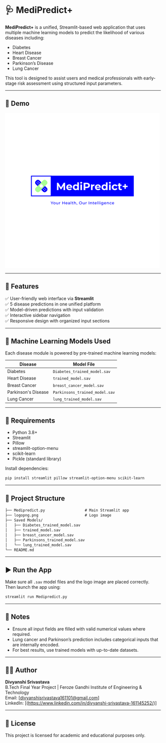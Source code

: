 
# 🩺 MediPredict+

**MediPredict+** is a unified, Streamlit-based web application that uses multiple machine learning models to predict the likelihood of various diseases including:

- Diabetes
- Heart Disease
- Breast Cancer
- Parkinson’s Disease
- Lung Cancer

This tool is designed to assist users and medical professionals with early-stage risk assessment using structured input parameters.

---

## 📸 Demo

![MediPredict+ Logo](logopng.png)

---

## 🚀 Features

✅ User-friendly web interface via **Streamlit**  
✅ 5 disease predictions in one unified platform  
✅ Model-driven predictions with input validation  
✅ Interactive sidebar navigation  
✅ Responsive design with organized input sections

---

## 🧠 Machine Learning Models Used

Each disease module is powered by pre-trained machine learning models:

| Disease               | Model File                          |
|----------------------|-------------------------------------|
| Diabetes             | `Diabetes_trained_model.sav`        |
| Heart Disease        | `trained_model.sav`                 |
| Breast Cancer        | `breast_cancer_model.sav`           |
| Parkinson's Disease  | `Parkinsons_trained_model.sav`      |
| Lung Cancer          | `lung_trained_model.sav`            |

---

## 🧾 Requirements

- Python 3.8+
- Streamlit
- Pillow
- streamlit-option-menu
- scikit-learn
- Pickle (standard library)

Install dependencies:

```bash
pip install streamlit pillow streamlit-option-menu scikit-learn
```

---

## 📂 Project Structure

```
├── Medipredict.py                  # Main Streamlit app
├── logopng.png                     # Logo image
├── Saved Models/
│   ├── Diabetes_trained_model.sav
│   ├── trained_model.sav
│   ├── breast_cancer_model.sav
│   ├── Parkinsons_trained_model.sav
│   └── lung_trained_model.sav
└── README.md
```

---

## ▶️ Run the App

Make sure all `.sav` model files and the logo image are placed correctly. Then launch the app using:

```bash
streamlit run Medipredict.py
```

---

## 📌 Notes

- Ensure all input fields are filled with valid numerical values where required.
- Lung cancer and Parkinson’s prediction includes categorical inputs that are internally encoded.
- For best results, use trained models with up-to-date datasets.

---

## 🙋‍♂️ Author

**Divyanshi Srivastava**  
B.Tech Final Year Project | Feroze Gandhi Institute of Engineering & Technology  
Email: [divyanshisrivastava161101@gmail.com]  
LinkedIn: [(https://www.linkedin.com/in/divyanshi-srivastava-161145252/)]  

---

## 📄 License

This project is licensed for academic and educational purposes only.
